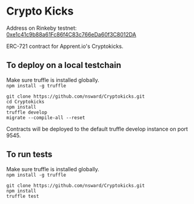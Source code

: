 # Crypto Kicks  
  
Address on Rinkeby testnet: <a href="https://rinkeby.etherscan.io/address/0xe1c41c9b88a61fc86f4c83c766eda60f3c8012da">0xe1c41c9b88a61Fc86f4C83c766eDa60f3C8012DA</a>  
  
ERC-721 contract for Apprent.io's Cryptokicks.  
  
## To deploy on a local testchain
Make sure truffle is installed globally.  
```npm install -g truffle```  
  
```git clone https://github.com/nsward/Cryptokicks.git```  
```cd Cryptokicks```  
```npm install```  
```truffle develop```  
```migrate --compile-all --reset```  
  
Contracts will be deployed to the default truffle develop instance on port 9545.  
  
## To run tests  
Make sure truffle is installed globally.  
```npm install -g truffle```  
  
```git clone https://github.com/nsward/Cryptokicks.git```   
```npm install```  
```truffle test```  
